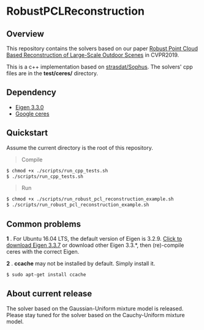 # RobustPCLReconstruction

## Overview

This repository contains the solvers based on our paper [Robust Point Cloud Based Reconstruction of Large-Scale Outdoor Scenes](https://arxiv.org/abs/1905.09634) in CVPR2019.

This is a c++ implementation based on [strasdat/Sophus](https://github.com/strasdat/Sophus). The solvers' cpp files are in the **test/ceres/** directory.

## Dependency

  - [Eigen 3.3.0](http://eigen.tuxfamily.org/index.php?title=Main_Page)
  - [Google ceres](http://ceres-solver.org/)

## Quickstart
Assume the current directory is the root of this repository.

> Compile
```sh
$ chmod +x ./scripts/run_cpp_tests.sh
$ ./scripts/run_cpp_tests.sh
```

> Run
```sh
$ chmod +x ./scripts/run_robust_pcl_reconstruction_example.sh
$ ./scripts/run_robust_pcl_reconstruction_example.sh
```

## Common problems
**1** . For Ubuntu 16.04 LTS, the default version of Eigen is 3.2.9. 
[Click to download Eigen 3.3.7](http://bitbucket.org/eigen/eigen/get/3.3.7.zip) or download other Eigen 3.3.*, then (re)-compile ceres with the correct Eigen.

**2** . **ccache** may not be installed by default. Simply install it.
```sh
$ sudo apt-get install ccache
```

## About current release
The solver based on the Gaussian-Uniform mixture model is released.
Please stay tuned for the solver based on the Cauchy-Uniform mixture model.

